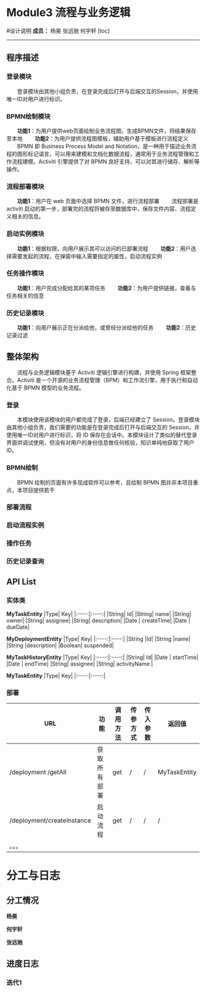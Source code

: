 # Module3 流程与业务逻辑
#设计说明
**成员：** 杨昊 张远驰 何宇轩
[toc]
**** 

## 程序描述
### 登录模块
&emsp;&emsp;登录模块由其他小组负责，在登录完成后打开与后端交互的Session，并使用唯一ID对用户进行标识。
### BPMN绘制模块
&emsp;&emsp;**功能1**：为用户提供web页面绘制业务流程图，生成BPMN文件，将结果保存至本地
&emsp;&emsp;**功能2**：为用户提供流程图模板，辅助用户基于模板进行流程定义
&emsp;&emsp;BPMN 即 Business Process Model and Notation，是一种用于描述业务流程的图形标记语言，可以用来建模和文档化数据流程，通常用于业务流程管理和工作流程建模。Activiti 引擎提供了对 BPMN 良好支持，可以对其进行储存、解析等操作。

### 流程部署模块
&emsp;&emsp;**功能1**：用户在 web 页面中选择 BPMN 文件，进行流程部署
&emsp;&emsp;流程部署是 activiti 启动的第一步，部署完的流程将被存至数据库中，保存文件内容、流程定义相关的信息。
### 启动实例模块
&emsp;&emsp;**功能1**：根据权限，向用户展示其可以访问的已部署流程
&emsp;&emsp;**功能2**：用户选择需要发起的流程，在弹窗中输入需要指定的属性，启动流程实例
### 任务操作模块
&emsp;&emsp;**功能1**：用户完成分配给其的某项任务
&emsp;&emsp;**功能2**：为用户提供链接，查看与任务相关的信息

### 历史记录模块
&emsp;&emsp;**功能1**：向用户展示正在分派给他，或曾经分派给他的任务
&emsp;&emsp;**功能2**：历史记录过滤

## 整体架构
&emsp;&emsp;流程与业务逻辑模块基于 Activiti 逻辑引擎进行构建，并使用 Spring 框架整合。Activiti 是一个开源的业务流程管理（BPM）和工作流引擎，用于执行和自动化基于 BPMN 模型的业务流程。


### 登录
&emsp;&emsp;本模块使用该模块的用户都完成了登录，后端已经建立了 Session。登录模块由其他小组负责，我们需要的功能是在登录完成后打开与后端交互的 Session，并使用唯一ID对用户进行标识，将 ID 保存在会话中。本模块设计了类似的替代登录界面供调试使用，但没有对用户的身份信息做任何核验，知识单纯地获取了用户 ID。
### BPMN绘制
&emsp;&emsp;BPMN 绘制的页面有许多现成软件可以参考，且绘制 BPMN 图并非本项目重点，本项目提供若干
&emsp;&emsp;
### 部署流程


### 启动流程实例


### 操作任务


### 历史记录查询


## API List
### 实体类
**MyTaskEntity**
|Type| Key|
|:----:|:----:|
|String| Id|
|String| name|
|String| owner|
|String| assignee|
|String| description|
|Date  |  createTime|
|Date  |  dueDate|

**MyDeploymentEntity**
|Type| Key|
|:----:|:----:|
|String |Id|
|String |name|
|String |description|
|Boolean| suspended|

**MyTaskHistoryEntity**
|Type| Key|
|:----:|:----:|
|String| Id|
|Date  | startTime|
|Date  | endTime|
|String| assignee|
|String| activityName |

**MyTaskEntity**
|Type| Key|
|:----:|:----:|

### 部署





| URL      | 功能     | 调用方法     | 传参方式     | 传入参数  | 返回值 |
| ----------- | ----------- | ----------- | ----------- | ----------- | ----------- |
|/deployment /getAll     | 获取所有部署     | get     | /     | /  | MyTaskEntity |
| /deployment/createInstance     | 启动流程  | get     | /     | /  | / |
| 。。。 |

# 分工与日志
## 分工情况
**杨昊**


**何宇轩**

**张远驰**


## 进度日志
### 迭代1


